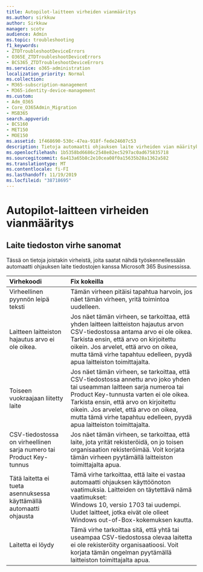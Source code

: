 ```yaml
---
title: Autopilot-laitteen virheiden vianmääritys
ms.author: sirkkuw
author: Sirkkuw
manager: scotv
audience: Admin
ms.topic: troubleshooting
f1_keywords:
- ZTDTroubleshootDeviceErrors
- O365E_ZTDTroubleshootDeviceErrors
- BCS365_ZTDTroubleshootDeviceErrors
ms.service: o365-administration
localization_priority: Normal
ms.collection:
- M365-subscription-management
- M365-identity-device-management
ms.custom:
- Adm_O365
- Core_O365Admin_Migration
- MSB365
search.appverid:
- BCS160
- MET150
- MOE150
ms.assetid: 1f468690-530c-47ea-918f-fede24607c53
description: Tietoja automaatti ohjauksen laite virheiden vian määrityksestä.
ms.openlocfilehash: 1b5358bd6686c2548e82ec5297ac0ad675835718
ms.sourcegitcommit: 6a413a65b8c2e10cea08f0a15635b28a1362a582
ms.translationtype: MT
ms.contentlocale: fi-FI
ms.lasthandoff: 11/19/2019
ms.locfileid: "38718695"
---
```

# <a name="troubleshoot-autopilot-device-errors"></a>Autopilot-laitteen virheiden vianmääritys

## <a name="device-file-error-messages"></a>Laite tiedoston virhe sanomat

Tässä on tietoja joistakin virheistä, joita saatat nähdä työskennellessään automaatti ohjauksen laite tiedostojen kanssa Microsoft 365 Businessissa. 
  
|**Virhekoodi**|**Fix kokeilla**|
|:-----|:-----|
|Virheellinen pyynnön leipä teksti  <br/> |Tämän virheen pitäisi tapahtua harvoin, jos näet tämän virheen, yritä toimintoa uudelleen.  <br/> |
|Laitteen laitteiston hajautus arvo ei ole oikea.  <br/> |Jos näet tämän virheen, se tarkoittaa, että yhden laitteen laitteiston hajautus arvon CSV-tiedostossa antama arvo ei ole oikea. Tarkista ensin, että arvo on kirjoitettu oikein. Jos arvelet, että arvo on oikea, mutta tämä virhe tapahtuu edelleen, pyydä apua laitteiston toimittajalta.  <br/> |
|Toiseen vuokraajaan liitetty laite  <br/> |Jos näet tämän virheen, se tarkoittaa, että CSV-tiedostossa annettu arvo joko yhden tai useamman laitteen sarja numeroa tai Product Key-tunnusta varten ei ole oikea. Tarkista ensin, että arvo on kirjoitettu oikein. Jos arvelet, että arvo on oikea, mutta tämä virhe tapahtuu edelleen, pyydä apua laitteiston toimittajalta.  <br/> |
|CSV-tiedostossa on virheellinen sarja numero tai Product Key-tunnus  <br/> |Jos näet tämän virheen, se tarkoittaa, että laite, jota yrität rekisteröidä, on jo toisen organisaation rekisteröimää. Voit korjata tämän virheen pyytämällä laitteiston toimittajalta apua.  <br/> |
|Tätä laitetta ei tueta asennuksessa käyttämällä automaatti ohjausta  <br/> | Tämä virhe tarkoittaa, että laite ei vastaa automaatti ohjauksen käyttöönoton vaatimuksia. Laitteiden on täytettävä nämä vaatimukset:  <br/>  Windows 10, versio 1703 tai uudempi.  <br/>  Uudet laitteet, jotka eivät ole olleet Windows out-of-Box-kokemuksen kautta.  <br/> |
|Laitetta ei löydy  <br/> |Tämä virhe tarkoittaa sitä, että yhtä tai useampaa CSV-tiedostossa olevaa laitetta ei ole rekisteröity organisaatioosi. Voit korjata tämän ongelman pyytämällä laitteiston toimittajalta apua.  <br/> |
